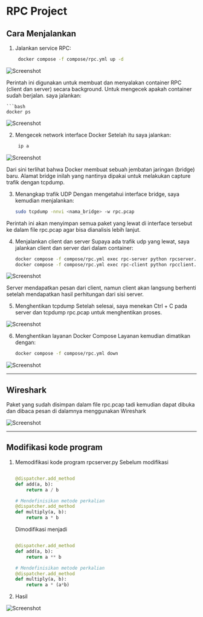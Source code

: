 # RPC Project
## Cara Menjalankan

1. Jalankan service RPC:
   
   ```bash
    docker compose -f compose/rpc.yml up -d

![Screenshot](/RPC/images/image2.png)

Perintah ini digunakan untuk membuat dan menyalakan container RPC (client dan server) secara background.
Untuk mengecek apakah container sudah berjalan. saya jalankan:
    
    ```bash
    docker ps

![Screenshot](/RPC/images/image6.png)

2. Mengecek network interface Docker
Setelah itu saya jalankan:
    
    ```bash
     ip a

![Screenshot](/RPC/images/image3.png)


Dari sini terlihat bahwa Docker membuat sebuah jembatan jaringan (bridge) baru. Alamat bridge inilah yang nantinya dipakai untuk melakukan capture trafik dengan tcpdump.

3. Menangkap trafik UDP
Dengan mengetahui interface bridge, saya kemudian menjalankan:
    
    ```bash
    sudo tcpdump -nnvi <nama_bridge> -w rpc.pcap

Perintah ini akan menyimpan semua paket yang lewat di interface tersebut ke dalam file rpc.pcap agar bisa dianalisis lebih lanjut.

4. Menjalankan client dan server
Supaya ada trafik udp yang lewat, saya jalankan client dan server dari dalam container:
    
    ```bash
    docker compose -f compose/rpc.yml exec rpc-server python rpcserver.py
    docker compose -f compose/rpc.yml exec rpc-client python rpcclient.py

![Screenshot](/RPC/images/image4.png)

Server mendapatkan pesan dari client, namun client akan langsung berhenti setelah mendapatkan hasil perhitungan dari sisi server.

5. Menghentikan tcpdump
Setelah selesai, saya menekan Ctrl + C pada server dan tcpdump rpc.pcap untuk menghentikan proses.

![Screenshot](/RPC/images/image5.png)

6. Menghentikan layanan Docker Compose
Layanan kemudian dimatikan dengan:
    
    ```bash
    docker compose -f compose/rpc.yml down

![Screenshot](/RPC/images/image7.png)

------------------------------------------------------------------------------------------

## Wireshark
Paket yang sudah disimpan dalam file rpc.pcap tadi kemudian dapat dibuka dan dibaca pesan di dalamnya menggunakan Wireshark

![Screenshot](/RPC/images/rpc-wireshark.png)

-----------------------------------------------------------------------------------------------

## Modifikasi kode program

1. Memodifikasi kode program rpcserver.py
Sebelum modifikasi

    ```python

    @dispatcher.add_method
    def add(a, b):
        return a / b

    # Mendefinisikan metode perkalian
    @dispatcher.add_method
    def multiply(a, b):
        return a * b
    ```
    Dimodifikasi menjadi

    ```python

    @dispatcher.add_method
    def add(a, b):
        return a ** b

    # Mendefinisikan metode perkalian
    @dispatcher.add_method
    def multiply(a, b):
        return a * (a*b)
    ```

2. Hasil

![Screenshot](/RPC/images/image1.png)

